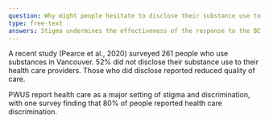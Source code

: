 ```yaml
---
question: Why might people hesitate to disclose their substance use to healthcare providers?
type: free-text
answers: Stigma undermines the effectiveness of the response to the BC overdose crisis
---
```

<!--- This is where the rich feedback goes -->
A recent study (Pearce et al., 2020) surveyed 261 people who use substances in Vancouver. 52% did not disclose their substance use to their health care providers. Those who did disclose reported reduced quality of care. 

PWUS report health care as a major setting of stigma and discrimination, with one survey finding that 80% of people reported health care discrimination.


